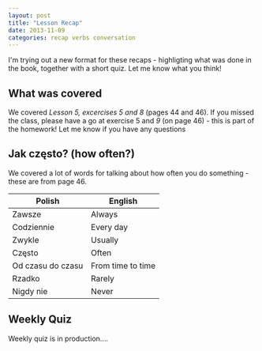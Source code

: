 ```yaml
---
layout: post
title: "Lesson Recap"
date: 2013-11-09
categories: recap verbs conversation
---
```


I'm trying out a new format for these recaps - highligting what was done in the book, together with a short quiz. Let me know what you think!

What was covered
----------------

We covered *Lesson 5, excercises 5 and 8* (pages 44 and 46). If you missed the class, please have a go at exercise 5 and *9* (on page 46) - this is part of the homework! Let me know if you have any questions

Jak często? (**how often**?)
----------------------------

We covered a lot of words for talking about how often you do something - these are from page 46.

| Polish | English |
| ------ | ------- |
| Zawsze | Always |
| Codziennie | Every day |
| Zwykle | Usually |
| Często | Often |
| Od czasu do czasu | From time to time |
| Rzadko | Rarely |
| Nigdy nie | Never |

<p></p>

Weekly Quiz
-----------

Weekly quiz is in production....
